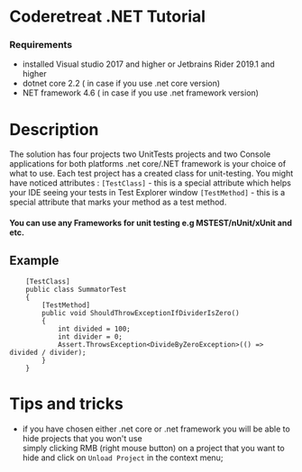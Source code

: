 # Coderetreat .NET Tutorial

### Requirements
* installed Visual studio 2017 and higher or Jetbrains Rider 2019.1 and higher
* dotnet core 2.2 ( in case if you use .net core version)
* NET framework 4.6 ( in case if you use .net framework version)
    
# Description #
The solution has four projects two UnitTests projects and two Console applications for both platforms .net core/.NET framework is your choice of what to use. Each test project has a created class for unit-testing.
You might have noticed attributes : 
`[TestClass]` - this is a special attribute which helps your IDE seeing your tests in Test Explorer window
`[TestMethod]` - this is a special attribute that marks your method as a test method. 
    
#### You can use any Frameworks for unit testing e.g MSTEST/nUnit/xUnit and etc.
## Example 
```
    [TestClass]
    public class SummatorTest
    {
        [TestMethod]
        public void ShouldThrowExceptionIfDividerIsZero()
        {
            int divided = 100;
            int divider = 0;
            Assert.ThrowsException<DivideByZeroException>(() => divided / divider);
        }
    }
```

# Tips and tricks 
* if you have chosen either .net core or .net framework you will be able to hide projects that you won't   use  
  simply clicking RMB (right mouse button)  on  a project that you want to hide and click on `Unload Project` in the context menu;


